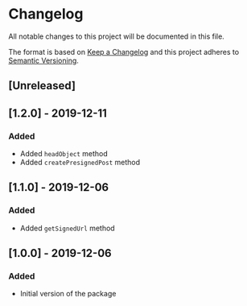 # Changelog

All notable changes to this project will be documented in this file.

The format is based on [Keep a Changelog](http://keepachangelog.com/en/1.0.0/)
and this project adheres to [Semantic Versioning](http://semver.org/spec/v2.0.0.html).

## [Unreleased]

## [1.2.0] - 2019-12-11
### Added
- Added `headObject` method
- Added `createPresignedPost` method

## [1.1.0] - 2019-12-06
### Added
- Added `getSignedUrl` method

## [1.0.0] - 2019-12-06
### Added
- Initial version of the package
